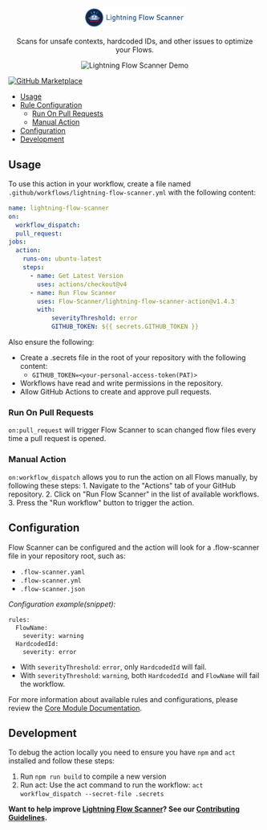 <p align="center">
  <a href="https://github.com/Flow-Scanner">
    <img src="media/bannerslim.png" style="width: 41%;" />
  </a>
</p>
<p align="center">Scans for unsafe contexts, hardcoded IDs, and other issues to optimize your Flows.</p>

<p align="center">
 <img src="media/lfsaction.gif" alt="Lightning Flow Scanner Demo" width="70%" />
</p>

[![GitHub Marketplace](https://img.shields.io/badge/GitHub%20Action-Lightning%20Flow%20Scanner-blue?logo=github)](https://github.com/marketplace/actions/run-flow-scanner)

- [Usage](#usage)
- [Rule Configuration](#rule-configuration)
  - [Run On Pull Requests](#run-on-pull-requests)
  - [Manual Action](manual-action)
- [Configuration](#configuration)
- [Development](#development)

## Usage

To use this action in your workflow, create a file named `.github/workflows/lightning-flow-scanner.yml` with the following content:

```yaml
name: lightning-flow-scanner
on:
  workflow_dispatch:
  pull_request:
jobs:
  action:
    runs-on: ubuntu-latest
    steps:
      - name: Get Latest Version
        uses: actions/checkout@v4
      - name: Run Flow Scanner
        uses: Flow-Scanner/lightning-flow-scanner-action@v1.4.3
        with:
            severityThreshold: error
            GITHUB_TOKEN: ${{ secrets.GITHUB_TOKEN }}
```

Also ensure the following:

- Create a .secrets file in the root of your repository with the following content:
  - `GITHUB_TOKEN=<your-personal-access-token(PAT)>`
- Workflows have read and write permissions in the repository.
- Allow GitHub Actions to create and approve pull requests.

### Run On Pull Requests

`on:pull_request` will trigger Flow Scanner to scan changed flow files every time a pull request is opened.

### Manual Action

`on:workflow_dispatch` allows you to run the action on all Flows manually, by following these steps:
    1. Navigate to the "Actions" tab of your GitHub repository.
    2. Click on "Run Flow Scanner" in the list of available workflows.
    3. Press the "Run workflow" button to trigger the action.

## Configuration

Flow Scanner can be configured and the action will look for a .flow-scanner file in your repository root, such as:

- `.flow-scanner.yaml`
- `.flow-scanner.yml`
- `.flow-scanner.json`

*Configuration example(snippet):*

```
rules:
  FlowName:
    severity: warning
  HardcodedId:
    severity: error
```

- With `severityThreshold`: `error`, only `HardcodedId` will fail.
- With `severityThreshold`: `warning`, both `HardcodedId `and `FlowName` will fail the workflow.

For more information about available rules and configurations, please review the [Core Module Documentation](https://flow-scanner.github.io/lightning-flow-scanner-core/).

## Development

To debug the action locally you need to ensure you have `npm` and `act` installed and follow these steps:

1. Run `npm run build` to compile a new version
2. Run act: Use the act command to run the workflow:
   `act workflow_dispatch --secret-file .secrets`

**Want to help improve [Lightning Flow Scanner](https://github.com/Flow-Scanner)? See our [Contributing Guidelines](https://github.com/Flow-Scanner/lightning-flow-scanner-core/blob/main/CONTRIBUTING.md).**
